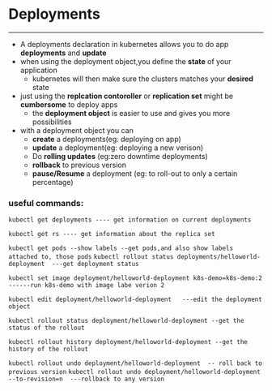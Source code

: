 # Deployments
---------------------
 - A deployments declaration in kubernetes allows you to do app **deployments** and **update**
 - when using the deployment object,you define the **state** of your application
   - kubernetes will then make sure the clusters matches your **desired** state
 - just using the **replcation contoroller** or **replication set** might be **cumbersome** to deploy apps
   - the **deployment object** is easier to use and gives you more possibilities
 - with a deployment object you can 
    - **create** a deployments(eg: deploying on app)
    - **update** a deployment(eg: deploying a new verison)
    - Do **rolling updates** (eg:zero downtime deployments)
    - **rollback** to previous version
    - **pause/Resume** a deployment (eg: to roll-out to only a certain percentage)


### useful commands:


`kubectl get deployments ---- get information on current deployments`

`kubectl get rs ---- get information about the replica set`

`kubectl get pods --show labels --get pods,and also show labels attached to, those pods`
`kubectl rollout status deployments/helloworld-deployment  ---get deployment status`


`kubectl set image deployment/helloworld-deployment k8s-demo=k8s-demo:2 ------run k8s-demo with image labe verion 2`


`kubectl edit deployment/helloworld-deployment   ---edit the deployment object`

`kubectl rollout status deployment/helloworld-deployment --get the status of the rollout`

`kubectl rollout history deployment/helloworld-deployment --get the history of the rollout`

`kubectl rollout undo deployment/helloworld-deployment  -- roll back to previous version`
`kubectl rollout undo deployment/helloworld-deployment --to-revision=n  ---rollback to any version` 
